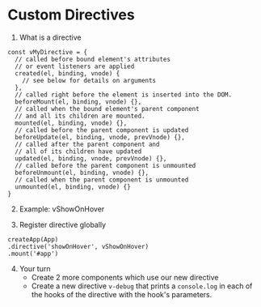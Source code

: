 # Custom Directives

1. What is a directive

```
const vMyDirective = {
  // called before bound element's attributes
  // or event listeners are applied
  created(el, binding, vnode) {
    // see below for details on arguments
  },
  // called right before the element is inserted into the DOM.
  beforeMount(el, binding, vnode) {},
  // called when the bound element's parent component
  // and all its children are mounted.
  mounted(el, binding, vnode) {},
  // called before the parent component is updated
  beforeUpdate(el, binding, vnode, prevVnode) {},
  // called after the parent component and
  // all of its children have updated
  updated(el, binding, vnode, prevVnode) {},
  // called before the parent component is unmounted
  beforeUnmount(el, binding, vnode) {},
  // called when the parent component is unmounted
  unmounted(el, binding, vnode) {}
}
```

2. Example: vShowOnHover

3. Register directive globally

```
createApp(App)
.directive('showOnHover', vShowOnHover)
.mount('#app')
```

4. Your turn
    - Create 2 more components which use our new directive
    - Create a new directive `v-debug` that prints a `console.log` in each of the hooks of the directive with the hook's parameters. 
